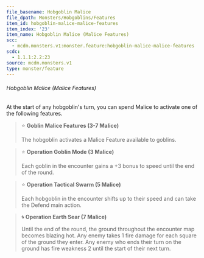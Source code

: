```yaml
---
file_basename: Hobgoblin Malice
file_dpath: Monsters/Hobgoblins/Features
item_id: hobgoblin-malice-malice-features
item_index: '23'
item_name: Hobgoblin Malice (Malice Features)
scc:
  - mcdm.monsters.v1:monster.feature:hobgoblin-malice-malice-features
scdc:
  - 1.1.1:2.2:23
source: mcdm.monsters.v1
type: monster/feature
---
```


###### Hobgoblin Malice (Malice Features)

At the start of any hobgoblin's turn, you can spend Malice to activate one of the following features.

<!-- -->
> ⭐️ **Goblin Malice Features (3-7 Malice)**
>
> The hobgoblin activates a Malice Feature available to goblins.

<!-- -->
> ⭐️ **Operation Goblin Mode (3 Malice)**
>
> Each goblin in the encounter gains a +3 bonus to speed until the end of the round.

<!-- -->
> ⭐️ **Operation Tactical Swarm (5 Malice)**
>
> Each hobgoblin in the encounter shifts up to their speed and can take the Defend main action.

<!-- -->
> 🌀 **Operation Earth Sear (7 Malice)**
>
> Until the end of the round, the ground throughout the encounter map becomes blazing hot. Any enemy takes 1 fire damage for each square of the ground they enter. Any enemy who ends their turn on the ground has fire weakness 2 until the start of their next turn.
